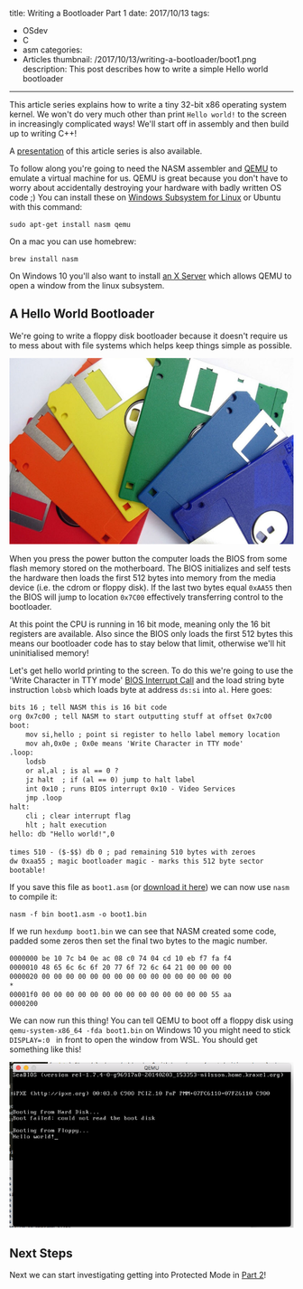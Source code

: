 title: Writing a Bootloader Part 1
date: 2017/10/13
tags:
- OSdev
- C
- asm
categories:
- Articles
thumbnail: /2017/10/13/writing-a-bootloader/boot1.png
description: This post describes how to write a simple Hello world bootloader
---
This article series explains how to write a tiny 32-bit x86 operating system kernel. We won't do very much other than print `Hello world!` to the screen in increasingly complicated ways! We'll start off in assembly and then build up to writing C++!

A [presentation](/2017/10/13/writing-a-bootloader/writingabootloader.pdf) of this article series is also available.

To follow along you're going to need the NASM assembler and [QEMU](https://www.qemu.org/) to emulate a virtual machine for us. QEMU is great because you don't have to worry about accidentally destroying your hardware with badly written OS code ;) You can install these on [Windows Subsystem for Linux](https://msdn.microsoft.com/en-gb/commandline/wsl/install_guide) or Ubuntu with this command:

	sudo apt-get install nasm qemu

On a mac you can use homebrew:

	brew install nasm

On Windows 10 you'll also want to install [an X Server](https://sourceforge.net/projects/xming/) which allows QEMU to open a window from the linux subsystem.

A Hello World Bootloader
------------------------

We're going to write a floppy disk bootloader because it doesn't require us to mess about with file systems which helps keep things simple as possible.

![Cutting edge 1970s technology!](/2017/10/13/writing-a-bootloader/floppy.jpg)

When you press the power button the computer loads the BIOS from some flash memory stored on the motherboard. The BIOS initializes and self tests the hardware then loads the first 512 bytes into memory from the media device (i.e. the cdrom or floppy disk). If the last two bytes equal `0xAA55` then the BIOS will jump to location `0x7C00` effectively transferring control to the bootloader. 

At this point the CPU is running in 16 bit mode, meaning only the 16 bit registers are available. Also since the BIOS only loads the first 512 bytes this means our bootloader code has to stay below that limit, otherwise we'll hit uninitialised memory!

Let's get hello world printing to the screen. To do this we're going to use the 'Write Character in TTY mode' [BIOS Interrupt Call](https://en.wikipedia.org/wiki/BIOS_interrupt_call) and the load string byte instruction `lobsb` which loads byte at address `ds:si` into `al`. Here goes:

	bits 16 ; tell NASM this is 16 bit code
	org 0x7c00 ; tell NASM to start outputting stuff at offset 0x7c00
	boot:
		mov si,hello ; point si register to hello label memory location
		mov ah,0x0e ; 0x0e means 'Write Character in TTY mode'
	.loop:
		lodsb
		or al,al ; is al == 0 ?
		jz halt  ; if (al == 0) jump to halt label
		int 0x10 ; runs BIOS interrupt 0x10 - Video Services
		jmp .loop
	halt:
		cli ; clear interrupt flag
		hlt ; halt execution
	hello: db "Hello world!",0

	times 510 - ($-$$) db 0 ; pad remaining 510 bytes with zeroes
	dw 0xaa55 ; magic bootloader magic - marks this 512 byte sector bootable!

If you save this file as `boot1.asm` (or [download it here](/2017/10/13/writing-a-bootloader/boot1.asm)) we can now use `nasm` to compile it:

	nasm -f bin boot1.asm -o boot1.bin

If we run `hexdump boot1.bin` we can see that NASM created some code, padded some zeros then set the final two bytes to the magic number.

	0000000 be 10 7c b4 0e ac 08 c0 74 04 cd 10 eb f7 fa f4
	0000010 48 65 6c 6c 6f 20 77 6f 72 6c 64 21 00 00 00 00
	0000020 00 00 00 00 00 00 00 00 00 00 00 00 00 00 00 00
	*
	00001f0 00 00 00 00 00 00 00 00 00 00 00 00 00 00 55 aa
	0000200

We can now run this thing! You can tell QEMU to boot off a floppy disk using `qemu-system-x86_64 -fda boot1.bin` on Windows 10 you might need to stick `DISPLAY=:0 ` in front to open the window from WSL. You should get something like this!

![Our Hello World bootloader](/2017/10/13/writing-a-bootloader/boot1.png)

Next Steps
----------

Next we can start investigating getting into Protected Mode in [Part 2](/2017/10/16/writing-a-bootloader2/)!

